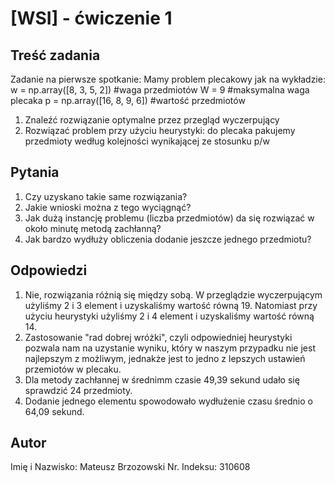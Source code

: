 [WSI] - ćwiczenie 1
=================

Treść zadania
------------
Zadanie na pierwsze spotkanie:
Mamy problem plecakowy jak na wykładzie:
w = np.array([8, 3, 5, 2]) #waga przedmiotów
W = 9 #maksymalna waga plecaka
p = np.array([16, 8, 9, 6]) #wartość przedmiotów
1.  Znaleźć rozwiązanie optymalne przez przegląd wyczerpujący
2.  Rozwiązać problem przy użyciu heurystyki: do plecaka pakujemy przedmioty według kolejności wynikającej ze stosunku p/w

Pytania
------------
1.  Czy uzyskano takie same rozwiązania?
2.  Jakie wnioski można z tego wyciągnąć?
3.  Jak dużą instancję problemu (liczba przedmiotów) da się rozwiązać w około minutę metodą zachłanną?
4.  Jak bardzo wydłuży obliczenia dodanie jeszcze jednego przedmiotu?

Odpowiedzi
------------
1.	Nie, rozwiązania różnią się między sobą. W przeglądzie wyczerpującym użyliśmy 2 i 3 element i uzyskaliśmy wartość równą 19. Natomiast przy użyciu heurystyki użyliśmy 2 i 4 element i uzyskaliśmy wartość równą 14.
2.	Zastosowanie "rad dobrej wróżki", czyli odpowiedniej heurystyki pozwala nam na uzystanie wyniku, który w naszym przypadku nie jest najlepszym z możliwym, jednakże jest to jedno z lepszych ustawień przemiotów w plecaku.
3.	Dla metody zachłannej w średnimm czasie 49,39 sekund udało się sprawdzić 24 przedmioty.
4.	Dodanie jednego elementu spowodowało wydłużenie czasu średnio o 64,09 sekund.

Autor
------------
Imię i Nazwisko: Mateusz Brzozowski
Nr. Indeksu: 310608